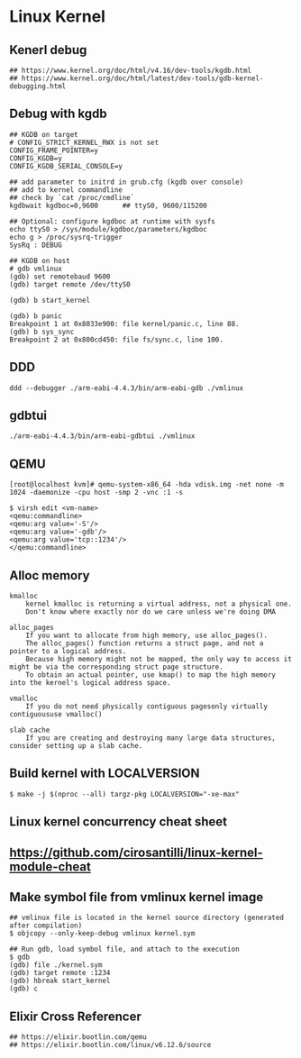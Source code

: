 Linux Kernel
============

## Kenerl debug

    ## https://www.kernel.org/doc/html/v4.16/dev-tools/kgdb.html
    ## https://www.kernel.org/doc/html/latest/dev-tools/gdb-kernel-debugging.html

## Debug with kgdb

    ## KGDB on target
    # CONFIG_STRICT_KERNEL_RWX is not set
    CONFIG_FRAME_POINTER=y
    CONFIG_KGDB=y
    CONFIG_KGDB_SERIAL_CONSOLE=y

    ## add parameter to initrd in grub.cfg (kgdb over console)
    ## add to kernel commandline
    ## check by `cat /proc/cmdline`
    kgdbwait kgdboc=0,9600      ## ttyS0, 9600/115200

    ## Optional: configure kgdboc at runtime with sysfs
    echo ttyS0 > /sys/module/kgdboc/parameters/kgdboc
    echo g > /proc/sysrq-trigger
    SysRq : DEBUG

    ## KGDB on host
    # gdb vmlinux
    (gdb) set remotebaud 9600
    (gdb) target remote /dev/ttyS0

    (gdb) b start_kernel

    (gdb) b panic
    Breakpoint 1 at 0x8033e900: file kernel/panic.c, line 88.
    (gdb) b sys_sync
    Breakpoint 2 at 0x800cd450: file fs/sync.c, line 100.

## DDD

    ddd --debugger ./arm-eabi-4.4.3/bin/arm-eabi-gdb ./vmlinux

## gdbtui

    ./arm-eabi-4.4.3/bin/arm-eabi-gdbtui ./vmlinux

## QEMU

    [root@localhost kvm]# qemu-system-x86_64 -hda vdisk.img -net none -m 1024 -daemonize -cpu host -smp 2 -vnc :1 -s

    $ virsh edit <vm-name>
    <qemu:commandline>
    <qemu:arg value='-S'/>
    <qemu:arg value='-gdb'/>
    <qemu:arg value='tcp::1234'/>
    </qemu:commandline>

## Alloc memory

    kmalloc
        kernel kmalloc is returning a virtual address, not a physical one.
        Don't know where exactly nor do we care unless we're doing DMA

    alloc_pages
        If you want to allocate from high memory, use alloc_pages().
        The alloc_pages() function returns a struct page, and not a pointer to a logical address.
        Because high memory might not be mapped, the only way to access it might be via the corresponding struct page structure.
        To obtain an actual pointer, use kmap() to map the high memory into the kernel's logical address space.

    vmalloc
        If you do not need physically contiguous pagesonly virtually contiguoususe vmalloc()

    slab cache
        If you are creating and destroying many large data structures, consider setting up a slab cache.

## Build kernel with LOCALVERSION

    $ make -j $(nproc --all) targz-pkg LOCALVERSION="-xe-max"

## Linux kernel concurrency cheat sheet

   ## https://github.com/cirosantilli/linux-kernel-module-cheat

## Make symbol file from vmlinux kernel image

    ## vmlinux file is located in the kernel source directory (generated after compilation)
    $ objcopy --only-keep-debug vmlinux kernel.sym

    ## Run gdb, load symbol file, and attach to the execution
    $ gdb
    (gdb) file ./kernel.sym
    (gdb) target remote :1234
    (gdb) hbreak start_kernel
    (gdb) c

## Elixir Cross Referencer

    ## https://elixir.bootlin.com/qemu
    ## https://elixir.bootlin.com/linux/v6.12.6/source
